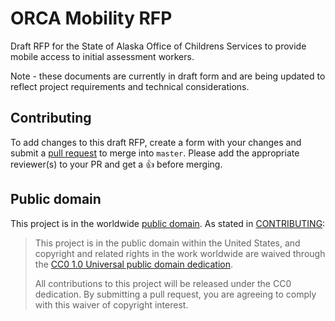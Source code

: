 # ORCA Mobility RFP

Draft RFP for the State of Alaska Office of Childrens Services to provide mobile access to initial assessment workers.

Note - these documents are currently in draft form and are being updated to reflect project requirements and technical considerations. 

## Contributing

To add changes to this draft RFP, create a form with your changes and submit a [pull request](/pulls) to merge into `master`. Please add the appropriate reviewer(s) to your PR and get a :thumbsup: before merging.


## Public domain

This project is in the worldwide [public domain](LICENSE.md). As stated in [CONTRIBUTING](CONTRIBUTING.md):

> This project is in the public domain within the United States, and copyright and related rights in the work worldwide are waived through the [CC0 1.0 Universal public domain dedication](https://creativecommons.org/publicdomain/zero/1.0/).
>
> All contributions to this project will be released under the CC0 dedication. By submitting a pull request, you are agreeing to comply with this waiver of copyright interest.
